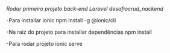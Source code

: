 *Rodar primeiro projeto back-end Laravel desafiocrud_nackend* 

-Para installar Ionic
npm install -g @ionic/cli

-Na raiz do projeto para installar dependências
npm install 

-Para rodar projeto 
ionic serve

